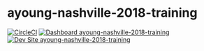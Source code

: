 # ayoung-nashville-2018-training

[![CircleCI](https://circleci.com/gh/nashville-2018-training/ayoung-nashville-2018-training.svg?style=shield)](https://circleci.com/gh/nashville-2018-training/ayoung-nashville-2018-training)
[![Dashboard ayoung-nashville-2018-training](https://img.shields.io/badge/dashboard-ayoung_nashville_2018_training-yellow.svg)](https://dashboard.pantheon.io/sites/cc140da2-c356-41d2-bb11-daf138218820#dev/code)
[![Dev Site ayoung-nashville-2018-training](https://img.shields.io/badge/site-ayoung_nashville_2018_training-blue.svg)](http://dev-ayoung-nashville-2018-training.pantheonsite.io/)